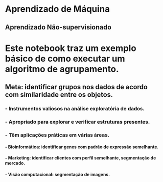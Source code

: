 # Aprendizado de Máquina
## Aprendizado Não-supervisionado

# Este notebook traz um exemplo básico de como executar um algoritmo de agrupamento.

## Meta: identificar grupos nos dados de acordo com similaridade entre os objetos. 
### - Instrumentos valiosos na análise exploratória de dados. 
### - Apropriado para explorar e verificar estruturas presentes.
### - Têm aplicações práticas em várias áreas.
#### - Bioinformática: identificar genes com padrão de expressão semelhante.
#### - Marketing: identificar clientes com perfil semelhante, segmentação de mercado.
#### - Visão computacional: segmentação de imagens.


